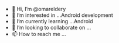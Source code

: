 - 👋 Hi, I’m @omareldery
- 👀 I’m interested in ...Android development 
- 🌱 I’m currently learning ...Android
- 💞️ I’m looking to collaborate on ...
- 📫 How to reach me ...

<!---
omareldery/omareldery is a ✨ special ✨ repository because its `README.md` (this file) appears on your GitHub profile.
You can click the Preview link to take a look at your changes.
--->

